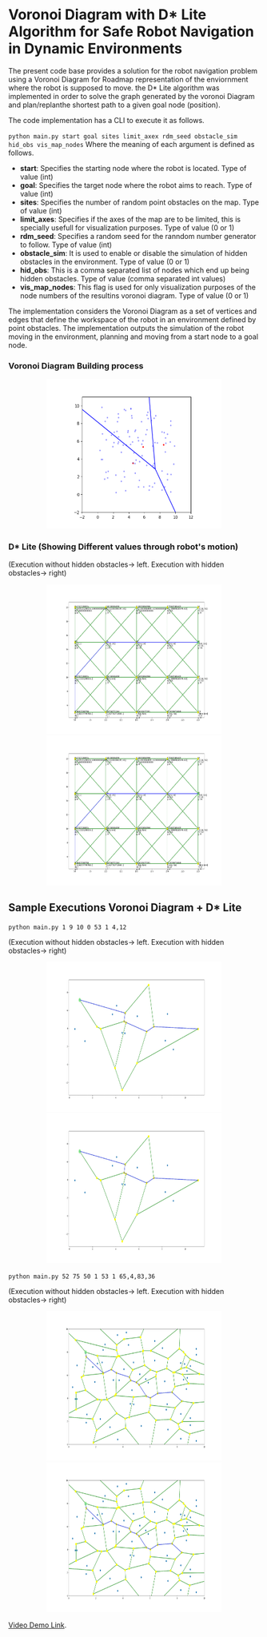 # Voronoi Diagram with D* Lite Algorithm for Safe Robot Navigation in Dynamic Environments

The present code base provides a solution for the robot navigation problem using a Voronoi Diagram for Roadmap representation of the enviornment where the robot is supposed to move. the D* Lite algorithm was implemented in order to solve the graph generated by the voronoi Diagram and plan/replanthe shortest path to a given goal node (position). 


The code implementation has a CLI to execute it as follows.

`python main.py start goal sites limit_axex rdm_seed obstacle_sim hid_obs vis_map_nodes` Where the meaning of each argument is defined as follows.


* **start**: Specifies the starting node where the robot is located. Type of value (int)
* **goal**: Specifies the target node where the robot aims to reach. Type of value (int)
* **sites**: Specifies the number of random point obstacles on the map. Type of value (int)
* **limit_axes**: Specifies if the axes of the map are to be limited, this is specially usefull for visualization purposes. Type of value (0 or 1)
* **rdm_seed**: Specifies a random seed for the ranndom number generator to follow. Type of value (int)
* **obstacle_sim**: It is used to enable or disable the simulation of hidden obstacles in the environment. Type of value (0 or 1)
* **hid_obs**: This is a comma separated list of nodes which end up being hidden obstacles. Type of value (comma separated int values)
* **vis_map_nodes**: This flag is used for only visualization purposes of the node numbers of the resultins voronoi diagram. Type of value (0 or 1)



 The implementation considers the Voronoi Diagram as a set of vertices and edges that define the workspace of the robot in an environment defined by point obstacles. The implementation outputs the simulation of the robot moving in the environment, planning and moving from a start node to a goal node.


### Voronoi Diagram Building process

<p align="center">
<img src="Demos/voronoi_animation.gif" width="350" height="300"  />
</p>


### D* Lite (Showing Different values through robot's motion)

(Execution without hidden obstacles-> left. Execution with hidden obstacles-> right)

<p align="center">
<img src="Demos/demo4.gif" width="350" height="300"  />
<img src="Demos/demo3.gif" width="350" height="300" />
</p>



 ## Sample Executions Voronoi Diagram + D* Lite


`python main.py 1 9 10 0 53 1 4,12` 

(Execution without hidden obstacles-> left. Execution with hidden obstacles-> right)

<p align="center">
<img src="Demos/demo2.gif" width="350" height="300"  />
<img src="Demos/demo.gif" width="350" height="300" />
</p>


`python main.py 52 75 50 1 53 1 65,4,83,36 `

(Execution without hidden obstacles-> left. Execution with hidden obstacles-> right)

<p align="center">
<img src="Demos/demo6.gif" width="350" height="300"  />
<img src="Demos/demo5.gif" width="350" height="300" />
</p>


[Video Demo Link](https://drive.google.com/file/d/1btEJqe3iGkNtObgyLYGfmwKZKwG-JMVj/view?usp=sharing).







